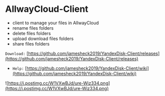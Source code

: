 # AllwayCloud-Client
* client to manage your files in AllwayCloud
* rename files folders
* delete files folders
* upload download files folders
* share files folders

`Download:`
[https://github.com/jamesheck2019/YandexDisk-Client/releases](https://github.com/jamesheck2019/YandexDisk-Client/releases)
* `Help:`
[https://github.com/jamesheck2019/YandexDisk-Client/wiki](https://github.com/jamesheck2019/YandexDisk-Client/wiki)

![https://i.postimg.cc/W1VXwBJd/ure-Wiz334.png](https://i.postimg.cc/W1VXwBJd/ure-Wiz334.png)

